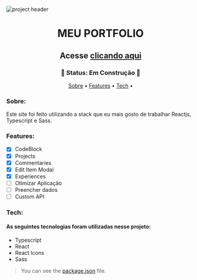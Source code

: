 ![project header](https://github.com/gustavosgdev/portfolio/blob/main/assets/heading.png)

<h1 align="center" href> MEU PORTFOLIO </h1>
<h2 align="center"> Acesse <a href="https://gustavosgdevportfolio.netlify.app">clicando aqui</a>
</h2>

<h3 align="center">
  🚧 Status: Em Construção 🚧
</h3>

<p align="center">
 <a href="#sobre">Sobre</a> •
 <a href="#features">Features</a> • 
 <a href="#tech">Tech</a> • 
</p>

### Sobre:
Este site foi feito utilizando a stack que eu mais gosto de trabalhar Reactjs, Typescript e Sass.

### Features:

- [x] CodeBlock
- [x] Projects
- [x] Commentaries
- [x] Edit Item Modal
- [x] Experiences
- [ ] Otimizar Aplicação
- [ ] Preencher dados
- [ ] Custom API

### Tech:
#### As seguintes tecnologias foram utilizadas nesse projeto:

- Typescript
- React
- React Icons
- Sass
> You can see the [package.json](https://github.com/gustavosgdev/portfolio/blob/main/package.json) file.